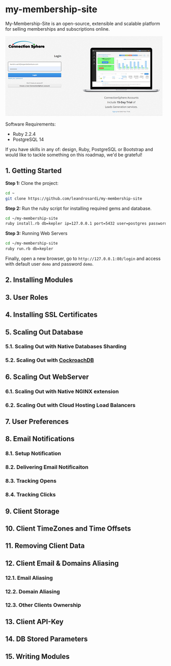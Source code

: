 # my-membership-site

My-Membership-Site is an open-source, extensible and scalable platform for selling memberships and subscriptions online.

![login screen](./thumbnails/login.png)

Software Requirements:
- Ruby 2.2.4
- PostgreSQL 14

If you have skills in any of: design, Ruby, PostgreSQL or Bootstrap and would like to tackle something on this roadmap, we'd be grateful!

## 1. Getting Started

**Step 1:** Clone the project:

```bash
cd ~
git clone https://github.com/leandrosardi/my-membership-site
```

**Step 2:** Run the ruby script for installing required gems and database.

```bash
cd ~/my-membership-site
ruby install.rb db=kepler ip=127.0.0.1 port=5432 user=postgres password=<write your password here>
```

**Step 3:** Running Web Servers

```bash
cd ~/my-membership-site
ruby run.rb db=kepler 
```

Finally, open a new browser, go to `http://127.0.0.1:80/login` and access with default user `demo` and password `demo`.

## 2. Installing Modules

## 3. User Roles

## 4. Installing SSL Certificates

## 5. Scaling Out Database

### 5.1. Scaling Out with Native Databases Sharding

### 5.2. Scaling Out with [CockroachDB](https://www.cockroachlabs.com/docs/cockroachcloud/quickstart.html)

## 6. Scaling Out WebServer

### 6.1. Scaling Out with Native NGINX extension

### 6.2. Scaling Out with Cloud Hosting Load Balancers

## 7. User Preferences

## 8. Email Notifications

### 8.1. Setup Notification

### 8.2. Delivering Email Notificaiton

### 8.3. Tracking Opens

### 8.4. Tracking Clicks

## 9. Client Storage

## 10. Client TimeZones and Time Offsets

## 11. Removing Client Data

## 12. Client Email & Domains Aliasing

### 12.1. Email Aliasing

### 12.2. Domain Aliasing

### 12.3. Other Clients Ownership

## 13. Client API-Key

## 14. DB Stored Parameters

## 15. Writing Modules



